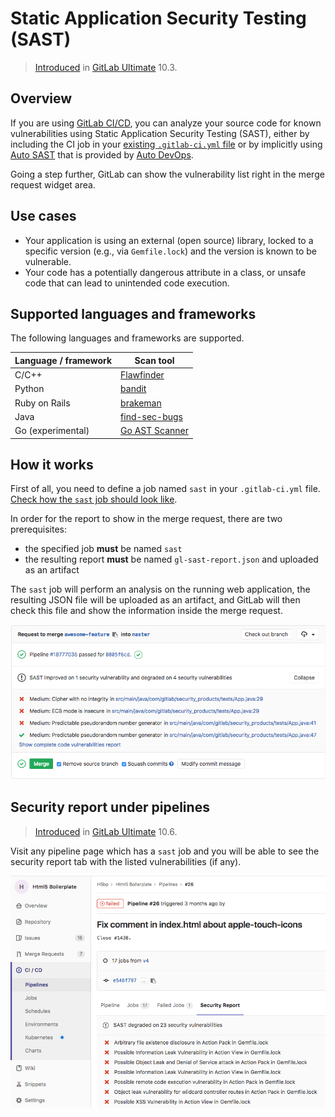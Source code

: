 # Static Application Security Testing (SAST)

> [Introduced][ee-3775] in [GitLab Ultimate][ee] 10.3.

## Overview

If you are using [GitLab CI/CD][ci], you can analyze your source code for known
vulnerabilities using Static Application Security Testing (SAST), either by
including the CI job in your [existing `.gitlab-ci.yml` file][cc-docs] or
by implicitly using [Auto SAST](../../../topics/autodevops/index.md#auto-sast)
that is provided by [Auto DevOps](../../../topics/autodevops/index.md).

Going a step further, GitLab can show the vulnerability list right in the merge
request widget area.

## Use cases

- Your application is using an external (open source) library, locked to a
  specific version (e.g., via `Gemfile.lock`) and the version is known to be
  vulnerable.
- Your code has a potentially dangerous attribute in a class, or unsafe code
  that can lead to unintended code execution.

## Supported languages and frameworks

The following languages and frameworks are supported.

| Language / framework | Scan tool                                             |
|----------------------|-------------------------------------------------------|
| C/C++                | [Flawfinder](https://www.dwheeler.com/flawfinder/)    |
| Python               | [bandit](https://github.com/openstack/bandit)         |
| Ruby on Rails        | [brakeman](https://brakemanscanner.org)               |
| Java                 | [find-sec-bugs](https://find-sec-bugs.github.io/)     |
| Go (experimental)    | [Go AST Scanner](https://github.com/GoASTScanner/gas) |

## How it works

First of all, you need to define a job named `sast` in your `.gitlab-ci.yml`
file. [Check how the `sast` job should look like][cc-docs].

In order for the report to show in the merge request, there are two
prerequisites:

- the specified job **must** be named `sast`
- the resulting report **must** be named `gl-sast-report.json` and uploaded as
  an artifact

The `sast` job will perform an analysis on the running web application, the
resulting JSON file will be uploaded as an artifact, and GitLab will then check
this file and show the information inside the merge request.

![SAST Widget](img/sast.png)

## Security report under pipelines

> [Introduced][ee-3776] in [GitLab Ultimate][ee] 10.6.

Visit any pipeline page which has a `sast` job and you will be able to see
the security report tab with the listed vulnerabilities (if any).

![Security Report](img/security_report.png)

[ee-3775]: https://gitlab.com/gitlab-org/gitlab-ee/issues/3775
[ee-3776]: https://gitlab.com/gitlab-org/gitlab-ee/issues/3776
[ee]: https://about.gitlab.com/pricing
[ci]: ../../../ci/README.md
[cc-docs]: ../../../ci/examples/sast.md
